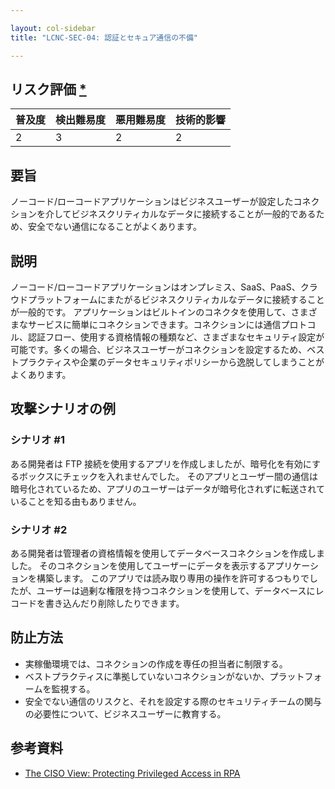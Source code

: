 ```yaml
---

layout: col-sidebar
title: "LCNC-SEC-04: 認証とセキュア通信の不備"

---
```


## リスク評価 [*](https://owasp.org/www-project-top-ten/2017/Note_About_Risks)

| 普及度 | 検出難易度 | 悪用難易度 | 技術的影響 |
| --- | --- | --- | --- |
| 2 | 3 | 2 | 2 |

## 要旨

ノーコード/ローコードアプリケーションはビジネスユーザーが設定したコネクションを介してビジネスクリティカルなデータに接続することが一般的であるため、安全でない通信になることがよくあります。

## 説明

ノーコード/ローコードアプリケーションはオンプレミス、SaaS、PaaS、クラウドプラットフォームにまたがるビジネスクリティカルなデータに接続することが一般的です。
アプリケーションはビルトインのコネクタを使用して、さまざまなサービスに簡単にコネクションできます。コネクションには通信プロトコル、認証フロー、使用する資格情報の種類など、さまざまなセキュリティ設定が可能です。多くの場合、ビジネスユーザーがコネクションを設定するため、ベストプラクティスや企業のデータセキュリティポリシーから逸脱してしまうことがよくあります。


## 攻撃シナリオの例

### シナリオ #1

ある開発者は FTP 接続を使用するアプリを作成しましたが、暗号化を有効にするボックスにチェックを入れませんでした。
そのアプリとユーザー間の通信は暗号化されているため、アプリのユーザーはデータが暗号化されずに転送されていることを知る由もありません。

### シナリオ #2

ある開発者は管理者の資格情報を使用してデータベースコネクションを作成しました。
そのコネクションを使用してユーザーにデータを表示するアプリケーションを構築します。
このアプリでは読み取り専用の操作を許可するつもりでしたが、ユーザーは過剰な権限を持つコネクションを使用して、データベースにレコードを書き込んだり削除したりできます。

## 防止方法

- 実稼働環境では、コネクションの作成を専任の担当者に制限する。
- ベストプラクティスに準拠していないコネクションがないか、プラットフォームを監視する。
- 安全でない通信のリスクと、それを設定する際のセキュリティチームの関与の必要性について、ビジネスユーザーに教育する。

## 参考資料

- [The CISO View: Protecting Privileged Access in RPA](https://www.cyberark.com/resources/blog/ciso-view-insights-securely-scaling-rpa-initiatives)
